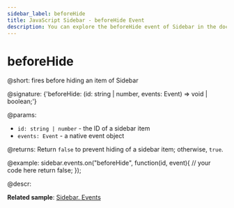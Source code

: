 ```yaml
---
sidebar_label: beforeHide
title: JavaScript Sidebar - beforeHide Event 
description: You can explore the beforeHide event of Sidebar in the documentation of the DHTMLX JavaScript UI library. Browse developer guides and API reference, try out code examples and live demos, and download a free 30-day evaluation version of DHTMLX Suite.
---
```


# beforeHide

@short: fires before hiding an item of Sidebar

@signature: {'beforeHide: (id: string | number, events: Event) => void | boolean;'}

@params:
- `id: string | number` - the ID of a sidebar item
- `events: Event` - a native event object

@returns:
Return `false` to prevent hiding of a sidebar item; otherwise, `true`.

@example:
sidebar.events.on("beforeHide", function(id, event){
    // your code here
    return false;
});

@descr:

**Related sample**: [Sidebar. Events](https://snippet.dhtmlx.com/qfddiu3i)

[comment]: # (@related: sidebar/events.md)
